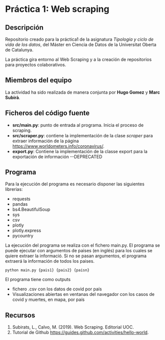 # Práctica 1: Web scraping

## Descripción

Repositorio creado para la práctica1 de la asignatura _Tipología y ciclo de vida de los datos_, del Máster en Ciencia de Datos de la Universitat Oberta de Catalunya. 

La práctica gira entorno al Web Scraping y a la creación de repositorios para proyectos colaborativos.

## Miembros del equipo

La actividad ha sido realizada de manera conjunta por **Hugo Gomez** y **Marc Subirà**.

## Ficheros del código fuente

* **src/main.py**: punto de entrada al programa. Inicia el proceso de scraping.
* **src/scraper.py**: contiene la implementación de la clase _scraper_ para extraer información de la página https://www.worldometers.info/coronavirus/.
* **export.py**: Contiene la implementación de la classe export para la exportación de información --DEPRECATED

## Programa

Para la ejecución del programa es necesario disponer las siguientes librerias: 
* requests
* pandas 
* bs4.BeautifulSoup
* sys
* csv
* plotly
* plotly.express 
* pycountry

La ejecución del programa se realiza con el fichero main.py. El programa se puede ejecutar con argumentos de paises (en inglés) para los cuales se quiere extraer la informació. Si no se pasan argumentos, el programa extraerá la información de todos los paises.
```
python main.py {pais1} {pais2} {paisn}
```

El programa tiene como outputs
* fichero .csv con los datos de covid por país
* Visualizaciones abiertas en ventanas del navegador con los casos de covid y muertes, en mapa, por país 

## Recursos

1. Subirats, L., Calvo, M. (2019). Web Scraping. Editorial UOC.
2. Tutorial de Github https://guides.github.com/activities/hello-world.

